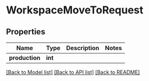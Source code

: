 # WorkspaceMoveToRequest


## Properties

Name | Type | Description | Notes
------------ | ------------- | ------------- | -------------
**production** | **int** |  | 

[[Back to Model list]](../README.md#models) [[Back to API list]](../README.md#api-endpoints) [[Back to README]](../README.md)


